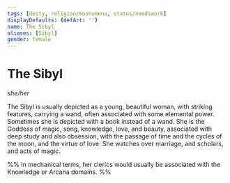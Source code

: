 ```yaml
---
tags: [deity, religion/mosnumena, status/needswork]
displayDefaults: {defArt: ''}
name: The Sibyl
aliases: [Sibyl]
gender: female
---
```

# The Sibyl
*she/her*

The Sibyl is usually depicted as a young, beautiful woman, with striking features, carrying a wand, often associated with some elemental power. Sometimes she is depicted with a book instead of a wand. She is the Goddess of magic, song, knowledge, love, and beauty, associated with deep study and also obsession, with the passage of time and the cycles of the moon, and the virtue of love. She watches over marriage, and scholars, and acts of magic.

%% In mechanical terms, her clerics would usually be associated with the Knowledge or Arcana domains. %%





